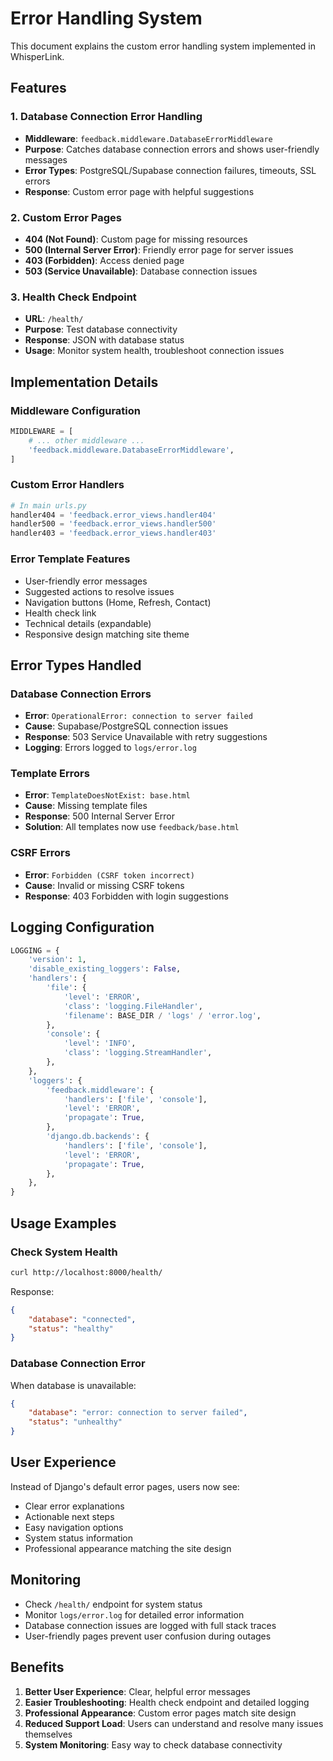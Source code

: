 # Error Handling System

This document explains the custom error handling system implemented in WhisperLink.

## Features

### 1. Database Connection Error Handling
- **Middleware**: `feedback.middleware.DatabaseErrorMiddleware`
- **Purpose**: Catches database connection errors and shows user-friendly messages
- **Error Types**: PostgreSQL/Supabase connection failures, timeouts, SSL errors
- **Response**: Custom error page with helpful suggestions

### 2. Custom Error Pages
- **404 (Not Found)**: Custom page for missing resources
- **500 (Internal Server Error)**: Friendly error page for server issues
- **403 (Forbidden)**: Access denied page
- **503 (Service Unavailable)**: Database connection issues

### 3. Health Check Endpoint
- **URL**: `/health/`
- **Purpose**: Test database connectivity
- **Response**: JSON with database status
- **Usage**: Monitor system health, troubleshoot connection issues

## Implementation Details

### Middleware Configuration
```python
MIDDLEWARE = [
    # ... other middleware ...
    'feedback.middleware.DatabaseErrorMiddleware',
]
```

### Custom Error Handlers
```python
# In main urls.py
handler404 = 'feedback.error_views.handler404'
handler500 = 'feedback.error_views.handler500'
handler403 = 'feedback.error_views.handler403'
```

### Error Template Features
- User-friendly error messages
- Suggested actions to resolve issues
- Navigation buttons (Home, Refresh, Contact)
- Health check link
- Technical details (expandable)
- Responsive design matching site theme

## Error Types Handled

### Database Connection Errors
- **Error**: `OperationalError: connection to server failed`
- **Cause**: Supabase/PostgreSQL connection issues
- **Response**: 503 Service Unavailable with retry suggestions
- **Logging**: Errors logged to `logs/error.log`

### Template Errors
- **Error**: `TemplateDoesNotExist: base.html`
- **Cause**: Missing template files
- **Response**: 500 Internal Server Error
- **Solution**: All templates now use `feedback/base.html`

### CSRF Errors
- **Error**: `Forbidden (CSRF token incorrect)`
- **Cause**: Invalid or missing CSRF tokens
- **Response**: 403 Forbidden with login suggestions

## Logging Configuration

```python
LOGGING = {
    'version': 1,
    'disable_existing_loggers': False,
    'handlers': {
        'file': {
            'level': 'ERROR',
            'class': 'logging.FileHandler',
            'filename': BASE_DIR / 'logs' / 'error.log',
        },
        'console': {
            'level': 'INFO',
            'class': 'logging.StreamHandler',
        },
    },
    'loggers': {
        'feedback.middleware': {
            'handlers': ['file', 'console'],
            'level': 'ERROR',
            'propagate': True,
        },
        'django.db.backends': {
            'handlers': ['file', 'console'],
            'level': 'ERROR',
            'propagate': True,
        },
    },
}
```

## Usage Examples

### Check System Health
```bash
curl http://localhost:8000/health/
```

Response:
```json
{
    "database": "connected",
    "status": "healthy"
}
```

### Database Connection Error
When database is unavailable:
```json
{
    "database": "error: connection to server failed",
    "status": "unhealthy"
}
```

## User Experience

Instead of Django's default error pages, users now see:
- Clear error explanations
- Actionable next steps
- Easy navigation options
- System status information
- Professional appearance matching the site design

## Monitoring

- Check `/health/` endpoint for system status
- Monitor `logs/error.log` for detailed error information
- Database connection issues are logged with full stack traces
- User-friendly pages prevent user confusion during outages

## Benefits

1. **Better User Experience**: Clear, helpful error messages
2. **Easier Troubleshooting**: Health check endpoint and detailed logging
3. **Professional Appearance**: Custom error pages match site design
4. **Reduced Support Load**: Users can understand and resolve many issues themselves
5. **System Monitoring**: Easy way to check database connectivity
